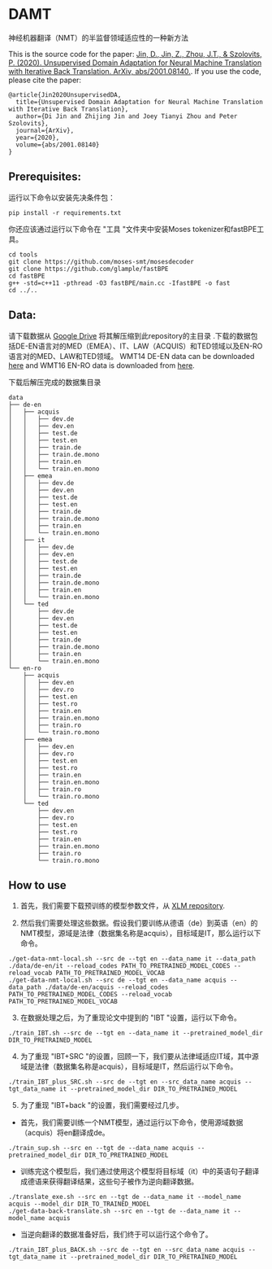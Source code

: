 # DAMT
神经机器翻译（NMT）的半监督领域适应性的一种新方法

This is the source code for the paper: [Jin, D., Jin, Z., Zhou, J.T., & Szolovits, P. (2020). Unsupervised Domain Adaptation for Neural Machine Translation with Iterative Back Translation. ArXiv, abs/2001.08140.](https://arxiv.org/abs/2001.08140). If you use the code, please cite the paper:

```
@article{Jin2020UnsupervisedDA,
  title={Unsupervised Domain Adaptation for Neural Machine Translation with Iterative Back Translation},
  author={Di Jin and Zhijing Jin and Joey Tianyi Zhou and Peter Szolovits},
  journal={ArXiv},
  year={2020},
  volume={abs/2001.08140}
}
```

## Prerequisites:
运行以下命令以安装先决条件包：
```
pip install -r requirements.txt
```
你还应该通过运行以下命令在 "工具 "文件夹中安装Moses tokenizer和fastBPE工具。
```
cd tools
git clone https://github.com/moses-smt/mosesdecoder
git clone https://github.com/glample/fastBPE
cd fastBPE
g++ -std=c++11 -pthread -O3 fastBPE/main.cc -IfastBPE -o fast
cd ../..
```

## Data:
请下载数据从 [Google Drive](https://drive.google.com/file/d/1aQOXfcGpPbQemG4mQQuiy6ZrCRn6WiDj/view?usp=sharing) 
将其解压缩到此repository的主目录 .下载的数据包括DE-EN语言对的MED（EMEA）、IT、LAW（ACQUIS）和TED领域以及EN-RO语言对的MED、LAW和TED领域。 
WMT14 DE-EN data can be downloaded [here](https://nlp.stanford.edu/projects/nmt/) and WMT16 EN-RO data is downloaded from [here](https://www.statmt.org/wmt16/translation-task.html).

下载后解压完成的数据集目录
```buildoutcfg
data
├── de-en
│   ├── acquis
│   │   ├── dev.de
│   │   ├── dev.en
│   │   ├── test.de
│   │   ├── test.en
│   │   ├── train.de
│   │   ├── train.de.mono
│   │   ├── train.en
│   │   └── train.en.mono
│   ├── emea
│   │   ├── dev.de
│   │   ├── dev.en
│   │   ├── test.de
│   │   ├── test.en
│   │   ├── train.de
│   │   ├── train.de.mono
│   │   ├── train.en
│   │   └── train.en.mono
│   ├── it
│   │   ├── dev.de
│   │   ├── dev.en
│   │   ├── test.de
│   │   ├── test.en
│   │   ├── train.de
│   │   ├── train.de.mono
│   │   ├── train.en
│   │   └── train.en.mono
│   └── ted
│       ├── dev.de
│       ├── dev.en
│       ├── test.de
│       ├── test.en
│       ├── train.de
│       ├── train.de.mono
│       ├── train.en
│       └── train.en.mono
└── en-ro
    ├── acquis
    │   ├── dev.en
    │   ├── dev.ro
    │   ├── test.en
    │   ├── test.ro
    │   ├── train.en
    │   ├── train.en.mono
    │   ├── train.ro
    │   └── train.ro.mono
    ├── emea
    │   ├── dev.en
    │   ├── dev.ro
    │   ├── test.en
    │   ├── test.ro
    │   ├── train.en
    │   ├── train.en.mono
    │   ├── train.ro
    │   └── train.ro.mono
    └── ted
        ├── dev.en
        ├── dev.ro
        ├── test.en
        ├── test.ro
        ├── train.en
        ├── train.en.mono
        ├── train.ro
        └── train.ro.mono
```

## How to use
1. 首先，我们需要下载预训练的模型参数文件，从 [XLM repository](https://github.com/facebookresearch/XLM#pretrained-xlmmlm-models).

2. 然后我们需要处理这些数据。假设我们要训练从德语（de）到英语（en）的NMT模型，源域是法律（数据集名称是acquis），目标域是IT，那么运行以下命令。
```
./get-data-nmt-local.sh --src de --tgt en --data_name it --data_path ./data/de-en/it --reload_codes PATH_TO_PRETRAINED_MODEL_CODES --reload_vocab PATH_TO_PRETRAINED_MODEL_VOCAB
./get-data-nmt-local.sh --src de --tgt en --data_name acquis --data_path ./data/de-en/acquis --reload_codes PATH_TO_PRETRAINED_MODEL_CODES --reload_vocab PATH_TO_PRETRAINED_MODEL_VOCAB
```

3. 在数据处理之后，为了重现论文中提到的 "IBT "设置，运行以下命令。
```
./train_IBT.sh --src de --tgt en --data_name it --pretrained_model_dir DIR_TO_PRETRAINED_MODEL
```

4. 为了重现 "IBT+SRC "的设置，回顾一下，我们要从法律域适应IT域，其中源域是法律（数据集名称是acquis），目标域是IT，然后运行以下命令。
```
./train_IBT_plus_SRC.sh --src de --tgt en --src_data_name acquis --tgt_data_name it --pretrained_model_dir DIR_TO_PRETRAINED_MODEL
```

5. 为了重现 "IBT+back "的设置，我们需要经过几步。

* 首先，我们需要训练一个NMT模型，通过运行以下命令，使用源域数据（acquis）将en翻译成de。
```
./train_sup.sh --src en --tgt de --data_name acquis --pretrained_model_dir DIR_TO_PRETRAINED_MODEL
```

* 训练完这个模型后，我们通过使用这个模型将目标域（it）中的英语句子翻译成德语来获得翻译结果，这些句子被作为逆向翻译数据。
```
./translate_exe.sh --src en --tgt de --data_name it --model_name acquis --model_dir DIR_TO_TRAINED_MODEL
./get-data-back-translate.sh --src en --tgt de --data_name it --model_name acquis
```

* 当逆向翻译的数据准备好后，我们终于可以运行这个命令了。
```
./train_IBT_plus_BACK.sh --src de --tgt en --src_data_name acquis --tgt_data_name it --pretrained_model_dir DIR_TO_PRETRAINED_MODEL
```
